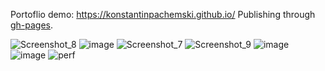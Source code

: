 Portoflio demo: https://konstantinpachemski.github.io/
Publishing through [gh-pages](https://www.npmjs.com/package/gh-pages).


![Screenshot_8](https://github.com/konstantinpachemski/konstantinpachemski.github.io/assets/9078408/f61f0459-feef-4b9c-92d8-39f09c9ac923)
![image](https://github.com/konstantinpachemski/konstantinpachemski.github.io/assets/9078408/be191878-416a-4d85-a886-cff5f8a9b620)
![Screenshot_7](https://github.com/konstantinpachemski/konstantinpachemski.github.io/assets/9078408/cbca2fc5-f018-4541-acae-2df6294e1ad1)
![Screenshot_9](https://github.com/konstantinpachemski/konstantinpachemski.github.io/assets/9078408/3bf22903-a83f-4464-8dda-911a00b2afe5)
![image](https://github.com/konstantinpachemski/konstantinpachemski.github.io/assets/9078408/b1576431-e5d2-4983-8240-051d129113d3)
![image](https://github.com/konstantinpachemski/konstantinpachemski.github.io/assets/9078408/94488211-3343-40be-861a-f05944de088a)
![perf](https://github.com/konstantinpachemski/konstantinpachemski.github.io/assets/9078408/894464cd-ee1b-419a-910c-bd9966d08639)
